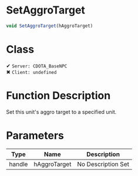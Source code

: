 # SetAggroTarget
```js
void SetAggroTarget(hAggroTarget)
```
# Class
✔ `Server: CDOTA_BaseNPC`  
✖ `Client: undefined`  

# Function Description
Set this unit's aggro target to a specified unit.
# Parameters
Type|Name|Description
--|--|--
handle|hAggroTarget|No Description Set
